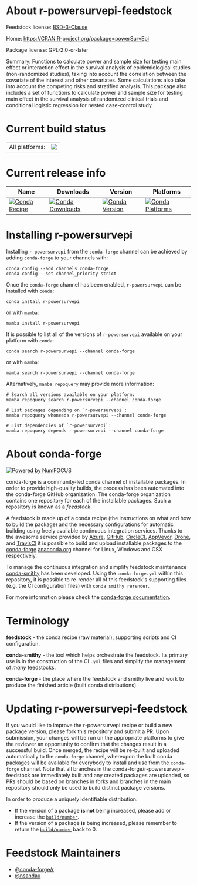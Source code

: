 About r-powersurvepi-feedstock
==============================

Feedstock license: [BSD-3-Clause](https://github.com/conda-forge/r-powersurvepi-feedstock/blob/main/LICENSE.txt)

Home: https://CRAN.R-project.org/package=powerSurvEpi

Package license: GPL-2.0-or-later

Summary: Functions to calculate power and sample size for testing main effect or interaction effect in the survival analysis of epidemiological studies (non-randomized studies), taking into account the correlation between the covariate of the interest and other covariates. Some calculations also take into account the competing risks and stratified analysis. This package also includes a set of functions to calculate power and sample size for testing main effect in the survival analysis of randomized clinical trials and conditional logistic regression for nested case-control study.

Current build status
====================


<table><tr><td>All platforms:</td>
    <td>
      <a href="https://dev.azure.com/conda-forge/feedstock-builds/_build/latest?definitionId=15349&branchName=main">
        <img src="https://dev.azure.com/conda-forge/feedstock-builds/_apis/build/status/r-powersurvepi-feedstock?branchName=main">
      </a>
    </td>
  </tr>
</table>

Current release info
====================

| Name | Downloads | Version | Platforms |
| --- | --- | --- | --- |
| [![Conda Recipe](https://img.shields.io/badge/recipe-r--powersurvepi-green.svg)](https://anaconda.org/conda-forge/r-powersurvepi) | [![Conda Downloads](https://img.shields.io/conda/dn/conda-forge/r-powersurvepi.svg)](https://anaconda.org/conda-forge/r-powersurvepi) | [![Conda Version](https://img.shields.io/conda/vn/conda-forge/r-powersurvepi.svg)](https://anaconda.org/conda-forge/r-powersurvepi) | [![Conda Platforms](https://img.shields.io/conda/pn/conda-forge/r-powersurvepi.svg)](https://anaconda.org/conda-forge/r-powersurvepi) |

Installing r-powersurvepi
=========================

Installing `r-powersurvepi` from the `conda-forge` channel can be achieved by adding `conda-forge` to your channels with:

```
conda config --add channels conda-forge
conda config --set channel_priority strict
```

Once the `conda-forge` channel has been enabled, `r-powersurvepi` can be installed with `conda`:

```
conda install r-powersurvepi
```

or with `mamba`:

```
mamba install r-powersurvepi
```

It is possible to list all of the versions of `r-powersurvepi` available on your platform with `conda`:

```
conda search r-powersurvepi --channel conda-forge
```

or with `mamba`:

```
mamba search r-powersurvepi --channel conda-forge
```

Alternatively, `mamba repoquery` may provide more information:

```
# Search all versions available on your platform:
mamba repoquery search r-powersurvepi --channel conda-forge

# List packages depending on `r-powersurvepi`:
mamba repoquery whoneeds r-powersurvepi --channel conda-forge

# List dependencies of `r-powersurvepi`:
mamba repoquery depends r-powersurvepi --channel conda-forge
```


About conda-forge
=================

[![Powered by
NumFOCUS](https://img.shields.io/badge/powered%20by-NumFOCUS-orange.svg?style=flat&colorA=E1523D&colorB=007D8A)](https://numfocus.org)

conda-forge is a community-led conda channel of installable packages.
In order to provide high-quality builds, the process has been automated into the
conda-forge GitHub organization. The conda-forge organization contains one repository
for each of the installable packages. Such a repository is known as a *feedstock*.

A feedstock is made up of a conda recipe (the instructions on what and how to build
the package) and the necessary configurations for automatic building using freely
available continuous integration services. Thanks to the awesome service provided by
[Azure](https://azure.microsoft.com/en-us/services/devops/), [GitHub](https://github.com/),
[CircleCI](https://circleci.com/), [AppVeyor](https://www.appveyor.com/),
[Drone](https://cloud.drone.io/welcome), and [TravisCI](https://travis-ci.com/)
it is possible to build and upload installable packages to the
[conda-forge](https://anaconda.org/conda-forge) [anaconda.org](https://anaconda.org/)
channel for Linux, Windows and OSX respectively.

To manage the continuous integration and simplify feedstock maintenance
[conda-smithy](https://github.com/conda-forge/conda-smithy) has been developed.
Using the ``conda-forge.yml`` within this repository, it is possible to re-render all of
this feedstock's supporting files (e.g. the CI configuration files) with ``conda smithy rerender``.

For more information please check the [conda-forge documentation](https://conda-forge.org/docs/).

Terminology
===========

**feedstock** - the conda recipe (raw material), supporting scripts and CI configuration.

**conda-smithy** - the tool which helps orchestrate the feedstock.
                   Its primary use is in the construction of the CI ``.yml`` files
                   and simplify the management of *many* feedstocks.

**conda-forge** - the place where the feedstock and smithy live and work to
                  produce the finished article (built conda distributions)


Updating r-powersurvepi-feedstock
=================================

If you would like to improve the r-powersurvepi recipe or build a new
package version, please fork this repository and submit a PR. Upon submission,
your changes will be run on the appropriate platforms to give the reviewer an
opportunity to confirm that the changes result in a successful build. Once
merged, the recipe will be re-built and uploaded automatically to the
`conda-forge` channel, whereupon the built conda packages will be available for
everybody to install and use from the `conda-forge` channel.
Note that all branches in the conda-forge/r-powersurvepi-feedstock are
immediately built and any created packages are uploaded, so PRs should be based
on branches in forks and branches in the main repository should only be used to
build distinct package versions.

In order to produce a uniquely identifiable distribution:
 * If the version of a package **is not** being increased, please add or increase
   the [``build/number``](https://docs.conda.io/projects/conda-build/en/latest/resources/define-metadata.html#build-number-and-string).
 * If the version of a package **is** being increased, please remember to return
   the [``build/number``](https://docs.conda.io/projects/conda-build/en/latest/resources/define-metadata.html#build-number-and-string)
   back to 0.

Feedstock Maintainers
=====================

* [@conda-forge/r](https://github.com/orgs/conda-forge/teams/r/)
* [@nsandau](https://github.com/nsandau/)

